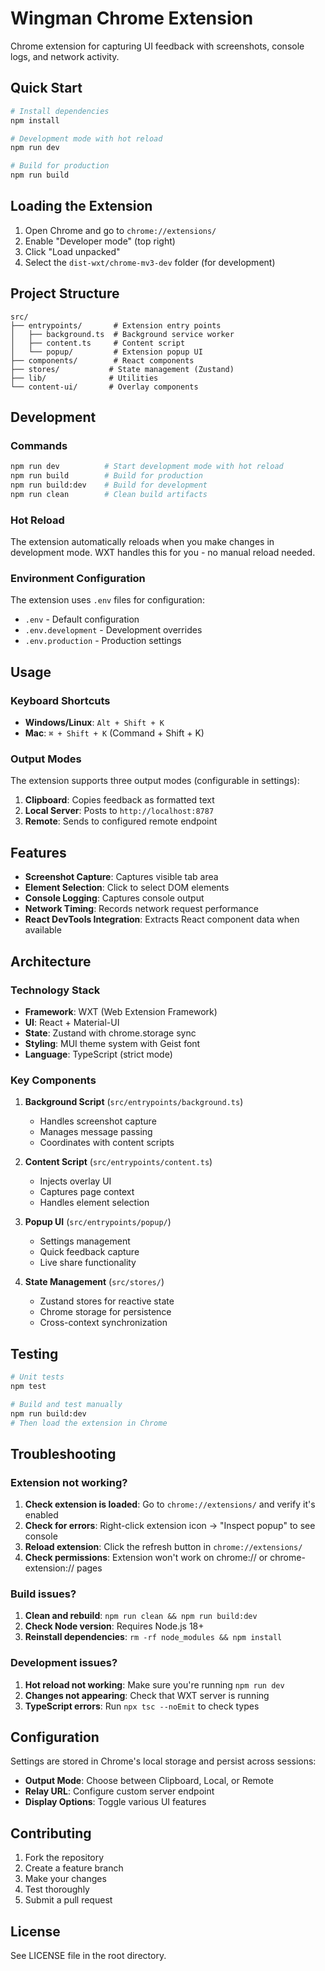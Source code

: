 # Wingman Chrome Extension

Chrome extension for capturing UI feedback with screenshots, console logs, and network activity.

## Quick Start

```bash
# Install dependencies
npm install

# Development mode with hot reload
npm run dev

# Build for production
npm run build
```

## Loading the Extension

1. Open Chrome and go to `chrome://extensions/`
2. Enable "Developer mode" (top right)
3. Click "Load unpacked"
4. Select the `dist-wxt/chrome-mv3-dev` folder (for development)

## Project Structure

```
src/
├── entrypoints/       # Extension entry points
│   ├── background.ts  # Background service worker
│   ├── content.ts     # Content script
│   └── popup/         # Extension popup UI
├── components/        # React components
├── stores/           # State management (Zustand)
├── lib/              # Utilities
└── content-ui/       # Overlay components
```

## Development

### Commands

```bash
npm run dev          # Start development mode with hot reload
npm run build        # Build for production
npm run build:dev    # Build for development
npm run clean        # Clean build artifacts
```

### Hot Reload

The extension automatically reloads when you make changes in development mode. WXT handles this for you - no manual reload needed.

### Environment Configuration

The extension uses `.env` files for configuration:
- `.env` - Default configuration
- `.env.development` - Development overrides
- `.env.production` - Production settings

## Usage

### Keyboard Shortcuts

- **Windows/Linux**: `Alt + Shift + K`
- **Mac**: `⌘ + Shift + K` (Command + Shift + K)

### Output Modes

The extension supports three output modes (configurable in settings):

1. **Clipboard**: Copies feedback as formatted text
2. **Local Server**: Posts to `http://localhost:8787`
3. **Remote**: Sends to configured remote endpoint

## Features

- **Screenshot Capture**: Captures visible tab area
- **Element Selection**: Click to select DOM elements
- **Console Logging**: Captures console output
- **Network Timing**: Records network request performance
- **React DevTools Integration**: Extracts React component data when available

## Architecture

### Technology Stack

- **Framework**: WXT (Web Extension Framework)
- **UI**: React + Material-UI
- **State**: Zustand with chrome.storage sync
- **Styling**: MUI theme system with Geist font
- **Language**: TypeScript (strict mode)

### Key Components

1. **Background Script** (`src/entrypoints/background.ts`)
   - Handles screenshot capture
   - Manages message passing
   - Coordinates with content scripts

2. **Content Script** (`src/entrypoints/content.ts`)
   - Injects overlay UI
   - Captures page context
   - Handles element selection

3. **Popup UI** (`src/entrypoints/popup/`)
   - Settings management
   - Quick feedback capture
   - Live share functionality

4. **State Management** (`src/stores/`)
   - Zustand stores for reactive state
   - Chrome storage for persistence
   - Cross-context synchronization

## Testing

```bash
# Unit tests
npm test

# Build and test manually
npm run build:dev
# Then load the extension in Chrome
```

## Troubleshooting

### Extension not working?

1. **Check extension is loaded**: Go to `chrome://extensions/` and verify it's enabled
2. **Check for errors**: Right-click extension icon → "Inspect popup" to see console
3. **Reload extension**: Click the refresh button in `chrome://extensions/`
4. **Check permissions**: Extension won't work on chrome:// or chrome-extension:// pages

### Build issues?

1. **Clean and rebuild**: `npm run clean && npm run build:dev`
2. **Check Node version**: Requires Node.js 18+
3. **Reinstall dependencies**: `rm -rf node_modules && npm install`

### Development issues?

1. **Hot reload not working**: Make sure you're running `npm run dev`
2. **Changes not appearing**: Check that WXT server is running
3. **TypeScript errors**: Run `npx tsc --noEmit` to check types

## Configuration

Settings are stored in Chrome's local storage and persist across sessions:

- **Output Mode**: Choose between Clipboard, Local, or Remote
- **Relay URL**: Configure custom server endpoint
- **Display Options**: Toggle various UI features

## Contributing

1. Fork the repository
2. Create a feature branch
3. Make your changes
4. Test thoroughly
5. Submit a pull request

## License

See LICENSE file in the root directory.